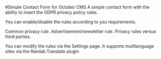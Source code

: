 #Simple Contact Form for October CMS
A simple contact form with the ability to insert the GDPR privacy policy rules.

You can enable/disable the rules according to you requirements.

Common privacy rule.
Advertisement/newsletter rule.
Privacy rules versus third parties.

You can modify the rules via the Settings page.
It supports multilanguage sites via the Rainlab.Translate plugin
